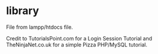 # library
File from lampp/htdocs file.

Credit to TutorialsPoint.com for a Login Session Tutorial and TheNinjaNet.co.uk for a simple Pizza PHP/MySQL tutorial.
